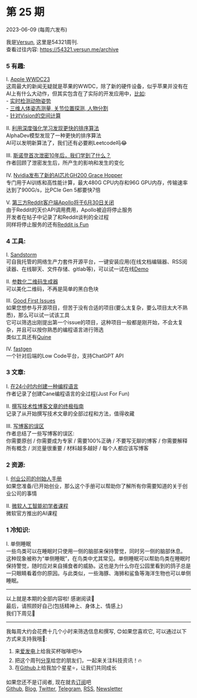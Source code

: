 # 第 25 期
2023-06-09 (每周六发布)

我是[Versun](https://notes.versun.me), 这里是54321周刊. \
查看过往内容: https://54321.versun.me/archive

### 5 有趣:
I. [Apple WWDC23](https://developer.apple.com/wwdc23)\
	这周最大的新闻无疑就是苹果的WWDC，除了新的硬件设备，似乎苹果并没有在AI上有什么大动作，但其实包含在了实际的开发应用中，[比如](https://developer.apple.com/wwdc23/topics/ml-vision/):\
	- [实时检测动物姿势](https://developer.apple.com/videos/play/wwdc2023/10045/)\
	- [三维人体姿态测量, 关节位置探测, 人物分割](https://developer.apple.com/videos/play/wwdc2023-111241)\
	- [针对Vision的空间计算](https://developer.apple.com/wwdc23/topics/spatial-computing/)

II. [利用深度强化学习发现更快的排序算法](https://www.nature.com/articles/s41586-023-06004-9)\
	AlphaDev模型发现了一种更快的排序算法\
	AI可以发明新算法了，我们还有必要刷Leetcode吗😂

III. [斯诺登首次泄密10年后，我们学到了什么？](https://www.theregister.com/2023/06/07/10_years_after_snowden/)\
	作者回顾了泄密发生后，所产生的影响和发生的变化

IV. [Nvidia发布了新的AI芯片GH200 Grace Hopper](https://www.nvidia.com/en-us/data-center/grace-hopper-superchip/)\
	专门用于AI训练和高性能计算，最大480G CPU内存和96G GPU内存，传输速率达到了900G/s，比PCIe Gen 5都要快7倍

V. [第三方Reddit客户端Apollo将于6月30日关闭](https://old.reddit.com/r/apolloapp/comments/144f6xm/apollo_will_close_down_on_june_30th_reddits/)\
	由于Reddit的天价API调用费用，Apollo被迫将停止服务\
	开发者在帖子中记录了和Reddit谈判的全过程\
	同样将停止服务的还有[Reddit is Fun](https://old.reddit.com/r/redditisfun/comments/144gmfq/rif_will_shut_down_on_june_30_2023_in_response_to/)

### 4 工具:
I. [Sandstorm](https://sandstorm.io/)\
	可自我托管的网络生产力套件开源平台，一键安装应用(在线文档编辑器、RSS阅读器、在线聊天、文件存储、gitlab等)，可以试一试在线[Demo](https://demo.sandstorm.io/)

II. [参数化二维码生成器](https://qrbtf.com/)\
	可以美化二维码，不再是简单的黑白色块

III. [Good First Issues](https://goodfirstissues.com/)\
	如果您想参与开源项目，但苦于没有合适的项目(要么太复杂，要么项目太大不熟悉)，那么可以试一试该工具\
	它可以筛选出刚提出第一个issue的项目，这种项目一般都是刚开始，不会太复杂，并且可以按你熟悉的编程语言进行筛选\
	类似工具还有[Quine](https://quine.sh/)

IV. [fastgen](https://fastgen.com/)\
	一个针对后端的Low Code平台，支持ChatGPT API

### 3 文章:
I. [在24小时内创建一种编程语言](https://ersei.net/en/blog/diy-programming-language)\
	作者记录了创建Cane编程语言的全过程(Just For Fun)

II. [撰写技术性博客文章的终极指南](https://dev.to/blackgirlbytes/the-ultimate-guide-to-writing-technical-blog-posts-5464)\
	记录了从开始撰写技术文章的全部过程和方法，值得收藏

III. [写博客的误区](https://jvns.ca/blog/2023/06/05/some-blogging-myths/)\
	作者总结了一些写博客的误区: \
	你需要原创 / 你需要成为专家 / 需要100%正确 / 不要写无聊的博客 / 你需要解释所有概念 / 浏览量很重要 / 材料越多越好 / 每个人都应该写博客

### 2 资源:
I. [创业公司的创始人手册](https://handbooks.clerky.com/startup-incorporation)\
	如果您准备/已开始创业，那么这个手册可以帮助你了解所有你需要知道的关于创业公司的事情

II. [微软人工智能初学者课程](https://microsoft.github.io/AI-For-Beginners/)\
	微软官方推出的AI课程

### 1 冷知识:
I. 单侧睡眠\
	一些鸟类可以在睡眠时只使用一侧的脑部来保持警觉，同时另一侧的脑部休息。\
	这种现象被称为“单侧睡眠”，在鸟类中尤其常见。单侧睡眠可以帮助鸟类在睡眠时保持警觉，随时应对来自捕食者的威胁。这也是为什么你在公园里看到的鸽子总是一只眼睛看着你的原因。与此类似，一些海豚、海狮和鲨鱼等海洋生物也可以单侧睡眠。

---
以上就是本期的全部内容啦! 感谢阅读🥰\
最后，请照顾好自己(包括精神上、身体上、情感上)\
我们下周见👋

---
我每周大约会花费十几个小时来筛选信息和撰写, 😊如果您喜欢它, 可以通过以下方式来支持我哦🎉: 
1. 来[爱发电](https://afdian.net/a/versun)上给我买杯咖啡吧!☕ 
2. 把这个周刊[分享](https://54321.versun.me)给您的朋友们，一起来关注科技资讯！🔥 
3. 在[Github](https://github.com/versun/54321-Weekly)上给我加个星星⭐，让我们共同成长 

如果您还不是订阅者, 现在就去[订阅](https://54321.versun.me)吧\
[Github](https://github.com/versun/54321-Weekly), [Blog](https://notes.versun.me/), [Twitter](https://twitter.com/VersunPan), [Telegram](https://t.me/+0hAhZfrPJGo1YmI9), [RSS](https://54321.versun.me/feed), [Newsletter](https://54321.versun.me/)
